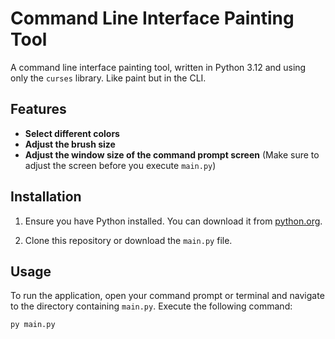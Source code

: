 # Command Line Interface Painting Tool

A command line interface painting tool, written in Python 3.12 and using only the `curses` library.
Like paint but in the CLI.

## Features

- **Select different colors**
- **Adjust the brush size**
- **Adjust the window size of the command prompt screen** (Make sure to adjust the screen before you execute `main.py`)

## Installation

1. Ensure you have Python installed. You can download it from [python.org](https://www.python.org/).

2. Clone this repository or download the `main.py` file.

## Usage

To run the application, open your command prompt or terminal and navigate to the directory containing `main.py`. Execute the following command:

```sh
py main.py
```
